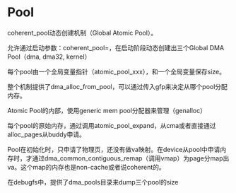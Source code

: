 # Pool

coherent_pool动态创建机制（Global Atomic Pool）。

允许通过启动参数：coherent_pool=<size>，在启动阶段动态创建出三个Global DMA Pool（dma, dma32, kernel）

每个pool由一个全局变量指针（atomic_pool_xxx），和一个全局变量保存size。

整个机制提供了dma_alloc_from_pool，可以通过传入gfp来决定从哪个pool分配内存。

Atomic Pool的内部，使用generic mem pool分配器来管理（genalloc）

每个pool的原始内存，通过调用atomic_pool_expand，从cma或者直接通过alloc_pages从buddy申请。

Pool在初始化时，只申请了物理页，还没有做va映射。在device从pool中申请内存时，才通过dma_common_contiguous_remap（调用vmap）为page分map出va。这个map的内存也是non-cache或者说coherent的。

在debugfs中，提供了dma_pools目录来dump三个pool的size